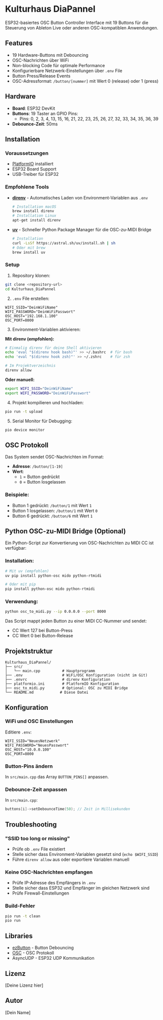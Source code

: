 # Kulturhaus DiaPannel

ESP32-basiertes OSC Button Controller Interface mit 19 Buttons für die Steuerung von Ableton Live oder anderen OSC-kompatiblen Anwendungen.

## Features

- 19 Hardware-Buttons mit Debouncing
- OSC-Nachrichten über WiFi
- Non-blocking Code für optimale Performance
- Konfigurierbare Netzwerk-Einstellungen über `.env` File
- Button Press/Release Events
- OSC-Adressformat: `/button/[nummer]` mit Wert 0 (release) oder 1 (press)

## Hardware

- **Board**: ESP32 DevKit
- **Buttons**: 19 Taster an GPIO Pins:
  - Pins: 0, 2, 3, 4, 13, 15, 16, 21, 22, 23, 25, 26, 27, 32, 33, 34, 35, 36, 39
- **Debounce-Zeit**: 50ms

## Installation

### Voraussetzungen

- [PlatformIO](https://platformio.org/) installiert
- ESP32 Board Support
- USB-Treiber für ESP32

### Empfohlene Tools

- **[direnv](https://direnv.net/)** - Automatisches Laden von Environment-Variablen aus `.env`
  ```bash
  # Installation macOS
  brew install direnv
  # Installation Linux
  apt-get install direnv
  ```

- **[uv](https://github.com/astral-sh/uv)** - Schneller Python Package Manager für die OSC-zu-MIDI Bridge
  ```bash
  # Installation
  curl -LsSf https://astral.sh/uv/install.sh | sh
  # Oder mit brew
  brew install uv
  ```

### Setup

1. Repository klonen:
```bash
git clone <repository-url>
cd Kulturhaus_DiaPannel
```

2. `.env` File erstellen:
```env
WIFI_SSID="DeinWiFiName"
WIFI_PASSWORD="DeinWiFiPasswort"
OSC_HOST="192.168.1.100"
OSC_PORT=8000
```

3. Environment-Variablen aktivieren:

**Mit direnv (empfohlen):**
```bash
# Einmalig direnv für deine Shell aktivieren
echo 'eval "$(direnv hook bash)"' >> ~/.bashrc  # für bash
echo 'eval "$(direnv hook zsh)"' >> ~/.zshrc    # für zsh

# Im Projektverzeichnis
direnv allow
```

**Oder manuell:**
```bash
export WIFI_SSID="DeinWiFiName"
export WIFI_PASSWORD="DeinWiFiPasswort"
```

4. Projekt kompilieren und hochladen:
```bash
pio run -t upload
```

5. Serial Monitor für Debugging:
```bash
pio device monitor
```

## OSC Protokoll

Das System sendet OSC-Nachrichten im Format:

- **Adresse**: `/button/[1-19]`
- **Wert**: 
  - `1` = Button gedrückt
  - `0` = Button losgelassen

### Beispiele:
- Button 1 gedrückt: `/button/1` mit Wert `1`
- Button 1 losgelassen: `/button/1` mit Wert `0`
- Button 6 gedrückt: `/button/6` mit Wert `1`

## Python OSC-zu-MIDI Bridge (Optional)

Ein Python-Script zur Konvertierung von OSC-Nachrichten zu MIDI CC ist verfügbar:

### Installation:
```bash
# Mit uv (empfohlen)
uv pip install python-osc mido python-rtmidi

# Oder mit pip
pip install python-osc mido python-rtmidi
```

### Verwendung:
```bash
python osc_to_midi.py --ip 0.0.0.0 --port 8000
```

Das Script mappt jeden Button zu einer MIDI CC-Nummer und sendet:
- CC Wert 127 bei Button-Press
- CC Wert 0 bei Button-Release

## Projektstruktur

```
Kulturhaus_DiaPannel/
├── src/
│   └── main.cpp          # Hauptprogramm
├── .env                  # WiFi/OSC Konfiguration (nicht im Git)
├── .envrc                # direnv Konfiguration
├── platformio.ini        # PlatformIO Konfiguration
├── osc_to_midi.py        # Optional: OSC zu MIDI Bridge
└── README.md            # Diese Datei
```

## Konfiguration

### WiFi und OSC Einstellungen

Editiere `.env`:
```env
WIFI_SSID="NeuesNetzwerk"
WIFI_PASSWORD="NeuesPasswort"  
OSC_HOST="10.0.0.100"
OSC_PORT=8000
```

### Button-Pins ändern

In `src/main.cpp` das Array `BUTTON_PINS[]` anpassen.

### Debounce-Zeit anpassen

In `src/main.cpp`:
```cpp
buttons[i]->setDebounceTime(50); // Zeit in Millisekunden
```

## Troubleshooting

### "SSID too long or missing"
- Prüfe ob `.env` File existiert
- Stelle sicher dass Environment-Variablen gesetzt sind (`echo $WIFI_SSID`)
- Führe `direnv allow` aus oder exportiere Variablen manuell

### Keine OSC-Nachrichten empfangen
- Prüfe IP-Adresse des Empfängers in `.env`
- Stelle sicher dass ESP32 und Empfänger im gleichen Netzwerk sind
- Prüfe Firewall-Einstellungen

### Build-Fehler
```bash
pio run -t clean
pio run
```

## Libraries

- [ezButton](https://github.com/ArduinoGetStarted/ezButton) - Button Debouncing
- [OSC](https://github.com/CNMAT/OSC) - OSC Protokoll
- AsyncUDP - ESP32 UDP Kommunikation

## Lizenz

[Deine Lizenz hier]

## Autor

[Dein Name]
